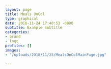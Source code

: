 ```yaml
---
layout: page
title: Meals OnCol
type: graphical
date: 2018-11-24 17:40:53 -0800
subtitle: Example subtitle
categories:
- brand
- logo
profiles: []
images:
- "/uploads/2018/11/25/MealsOnColMainPage.jpg"

---
```

